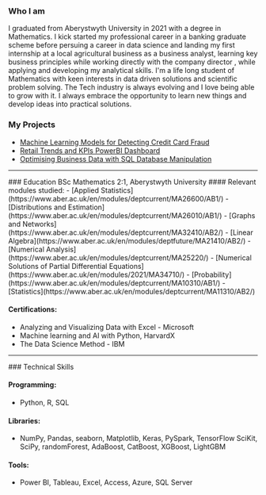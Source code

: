 ### Who I am
I graduated from Aberystwyth University in 2021 with a degree in Mathematics. I kick started my professional career in a banking graduate scheme before persuing a career in data science and landing my first internship at a local agricultural business as a business analyst, learning key business principles while working directly with the company director , while applying and developing my analytical skills.
I'm a life long student of Mathematics with keen interests in data driven solutions and scientific problem solving.
The Tech industry is always evolving and I love being able to grow with it. I always embrace the opportunity to learn new things and develop ideas into practical solutions.

### My Projects
- [Machine Learning Models for Detecting Credit Card Fraud](https://www.kaggle.com/code/tom1123/machine-learning-models-to-detect-fraud)
- [Retail Trends and KPIs PowerBI Dashboard](https://github.com/GHtjm/Retail-Sales-PowerBI)
- [Optimising Business Data with SQL Database Manipulation](https://github.com/GHtjm/Optimising-Business-Data-with-SQL-Database-Manipulation) 


<hr size=20>
### Education
BSc Mathematics 2:1,  Aberystwyth University
#### Relevant modules studied:
- [Applied Statistics](https://www.aber.ac.uk/en/modules/deptcurrent/MA26600/AB1/)
- [Distributions and Estimation](https://www.aber.ac.uk/en/modules/deptcurrent/MA26010/AB1/)
- [Graphs and Networks](https://www.aber.ac.uk/en/modules/deptcurrent/MA32410/AB2/)
- [Linear Algebra](https://www.aber.ac.uk/en/modules/deptfuture/MA21410/AB2/)
- [Numerical Analysis](https://www.aber.ac.uk/en/modules/deptcurrent/MA25220/)
- [Numerical Solutions of Partial Differential Equations](https://www.aber.ac.uk/en/modules/2021/MA34710/)
- [Probability](https://www.aber.ac.uk/en/modules/deptcurrent/MA10310/AB1/)
- [Statistics](https://www.aber.ac.uk/en/modules/deptcurrent/MA11310/AB2/)


#### Certifications:
- Analyzing and Visualizing Data with Excel - Microsoft
- Machine learning and AI with Python, HarvardX
- The Data Science Method - IBM

<hr size=20>
### Technical Skills

#### Programming: 
- Python, R, SQL 

#### Libraries: 
- NumPy, Pandas, seaborn, Matplotlib, Keras, PySpark, TensorFlow SciKit, SciPy, randomForest, AdaBoost, CatBoost, XGBoost, LightGBM

#### Tools: 
- Power BI, Tableau, Excel, Access, Azure, SQL Server


